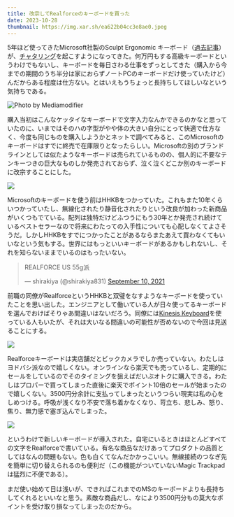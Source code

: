 ```yaml
---
title: 改宗してRealforceのキーボードを買った
date: 2023-10-28
thumbnail: https://img.xar.sh/ea622b04cc3e8ae0.jpeg
---
```


5年ほど使ってきたMicrosoft社製のSculpt Ergonomic キーボード（[過去記事](/post/1543072566/)）が、[チャタリング](https://ja.wikipedia.org/wiki/%E3%83%81%E3%83%A3%E3%82%BF%E3%83%AA%E3%83%B3%E3%82%B0)を起こすようになってきた。何万円もする高級キーボードというわけでもないし、キーボードを毎日さわる仕事をずっとしてきた（購入から今までの期間のうち半分は家におらずノートPCのキーボードだけ使っていたけど）んだからある程度は仕方ない。とはいえもうちょっと長持ちしてほしいなという気持ちである。

![Photo by Mediamodifier](https://img.xar.sh/b83a99630b42b291.jpeg)

購入当初はこんなケッタイなキーボードで文字入力なんかできるのかなと思っていたのに、いまではそのハの字型がやや体の大きい自分にとって快適で仕方なく、今度も同じものを購入しようかとネットで調べてみると、このMicrosoftのキーボードはすでに終売で在庫限りとなったらしい。Microsoftの別のブランドラインとしては似たようなキーボードは売られているものの、個人的に不要なテンキーつきの巨大なものしか発売されておらず、泣く泣くどこか別のキーボードに改宗することにした。

![](https://img.xar.sh/1c1946301c920496.jpeg)

Microsoftのキーボードを使う前はHHKBをつかっていた。これもまた10年くらいつかっていたし、無線化されたり静音化されたりという改良が加わった新商品がいくつもでている。配列は独特だけどふつうにもう30年とか発売され続けているベストセラーなので将来にわたっての入手性についても心配しなくてよさそうだ。しかしHHKBをすでにつかったことがあるならまたあえて買わなくてもいいなという気もする。世界にはもっといいキーボードがあるかもしれないし、それを知らないままでいるのはもったいない。

<blockquote class="twitter-tweet"><p lang="en" dir="ltr">REALFORCE US 55g派</p>&mdash; shirakiya (@shirakiya831) <a href="https://twitter.com/shirakiya831/status/1436206536582336519?ref_src=twsrc%5Etfw">September 10, 2021</a></blockquote> <script async src="https://platform.twitter.com/widgets.js" charset="utf-8"></script>

前職の同僚がRealforceというHHKBと双璧をなすようなキーボードを使っていたことを思い出した。エンジニアとして働いている人が日々使ってるキーボードを選んでおけばそりゃあ間違いはないだろう。同僚には[Kinesis Keyboard](https://www.ergonomics.co.jp/shopdetail/000000000099)を使っている人もいたが、それは大いなる間違いの可能性が否めないので今回は見送ることにする。

![](https://img.xar.sh/cbf3821f97550612.jpeg)

Realforceキーボードは実店舗だとビックカメラでしか売っていない。わたしはヨドバシ派なので嬉しくない。オンラインなら楽天でも売っているし、定期的にセールをしているのでそのタイミングを狙えばだいぶオトクに購入できる。わたしはプロパーで買ってしまった直後に楽天でポイント10倍のセールが始まったので嬉しくない。3500円分余計に支払ってしまったというつらい現実は私の心をしめつける。呼吸が浅くなり不安で落ち着かなくなり、苛立ち、悲しみ、怒り、焦り、無力感で塞ぎ込んでしまった。

![](https://img.xar.sh/ea622b04cc3e8ae0.jpeg)

というわけで新しいキーボードが導入された。自宅にいるときはほとんどすべての文字をRealforceで書いている。有名な商品なだけあってプロダクトの品質としてはなんの問題もない。色も白くてなんだかかっこいい。無線接続のつなぎ先を簡単に切り替えられるのも便利だ（この機能がついていないMagic Trackpadは猛烈に不便である）。

まだ使い始めて日は浅いが、できればこれまでのMSのキーボードよりも長持ちしてくれるといいなと思う。素敵な商品だし、なにより3500円分もの莫大なポイントを受け取り損なってしまったのだから。
